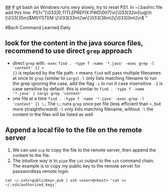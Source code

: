 [##](##) If git bash on Windows runs very slowly, try to reset PS1. In ~/.bashrc file add this line:
PS1="\[\033]0;$TITLEPREFIX:$PWD\007\]\n\[\033[32m\]\u@\h \[\033[35m\]$MSYSTEM \[\033[33m\]\w\[\033[36m\]\[\033[0m\]\n$ "

#Bach Command Learned Daily
## look for the **content** in the **java** source files, recommend to use direct `grep` approach
- direct `grep` with `-exec`
`find . -type f -name '*.java' -exec grep -l 'content' {} +`  
`{}` is replaced by the file path. `+` means `find` will pass multiple filenames at once to `grep` (similar to `xargs`)
`-l` only lists matching filename
to run the grep ignoring the case, add the flag `-i` to run it case insensitive. `-I` is case sensitive by default.
this is similar to `find . -type f -name '*.java' | xargs grep 'content'`
- one file at a time
`find . -type f -name '*.java' -exec grep -l 'content' {} \;`
The `\;` runs `grep` once per file (less efficient than `+`, but more straightforward)
`-l` only lists matching filename, without `-l` the content in the files will be listed as well

## Append a local file to the file on the remote server
1. We can use `scp` to copy the file to the remote server, then append the content to the file.
2. The intuitive way is to `pipe` the `cat` output to the `ssh` command chain. The example is to copy my public key to
   the remote server for passwordless remote login.
```
cat ~/.ssh/<publicKey>.pub | ssh <user>@<host> 'cat >> ~/.ssh/authorized_keys'
```
